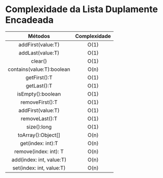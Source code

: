 # Complexidade da Lista Duplamente Encadeada

| Métodos                    | Complexidade |
|:--------------------------:|:------------:|
| addFirst(value:T)          |	O(1)        |
| addLast(value:T)           |	O(1)        |
| clear()	             |  O(1)        |    
| contains(value:T):boolean  |	O(n)        |
| getFirst():T	             |  O(1)        |
| getLast():T	             |  O(1)        |  
| isEmpty():boolean          |	O(1)        |
| removeFirst():T	     |  O(1)        |
| addFirst(value:T)	     |  O(1)        |
| removeLast():T	     |  O(1)        |
| size():long	             |  O(1)        |
| toArray():Object[]	     |  O(n)        |
| get(index: int):T	     |  O(n)        |
| remove(index: int): T	     |  O(n)        |
| add(index: int, value:T)   |	O(n)        |
| set(index: int, value:T)   |	O(n)        |

